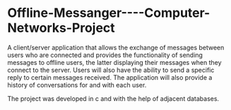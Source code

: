 # Offline-Messanger----Computer-Networks-Project

A client/server application that allows the exchange of messages between users who are connected and provides the functionality of sending messages to offline users, the latter displaying their messages when they connect to the server. Users will also have the ability to send a specific reply to certain messages received. The application will also provide a history of conversations for and with each user.

The project was developed in c and with the help of adjacent databases.

